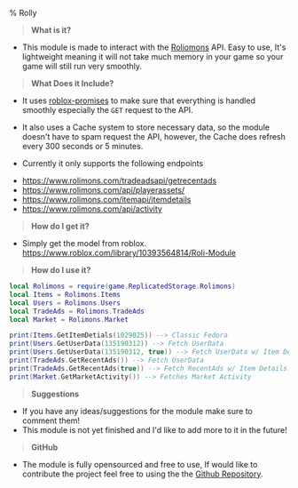 % Rolly

> **What is it?**
* This module is made to interact with the [Roliomons](https://www.rolimons.com/) API. Easy to use, It's lightweight meaning it will not take much memory in your game so your game will still run very smoothly.

> **What Does it Include?**

* It uses [roblox-promises](https://eryn.io/roblox-lua-promise/) to make sure that everything is handled smoothly especially the `GET` request to the API.

* It also uses a Cache system to store necessary data, so the module doesn't have to spam request the API, however, the Cache does refresh every 300 seconds or 5 minutes.

* Currently it only supports the following endpoints
+ https://www.rolimons.com/tradeadsapi/getrecentads
+ https://www.rolimons.com/api/playerassets/
+ https://www.rolimons.com/itemapi/itemdetails
+ https://www.rolimons.com/api/activity

> **How do I get it?**
* Simply get the model from roblox.
https://www.roblox.com/library/10393564814/Roli-Module

> **How do I use it?**
```lua
local Rolimons = require(game.ReplicatedStorage.Rolimons)
local Items = Rolimons.Items
local Users = Rolimons.Users
local TradeAds = Rolimons.TradeAds
local Market = Rolimons.Market

print(Items.GetItemDetials(1029025)) --> Classic Fedora
print(Users.GetUserData(135190312)) --> Fetch UserData
print(Users.GetUserData(135190312, true)) --> Fetch UserData w/ Item Details.
print(TradeAds.GetRecentAds()) --> Fetch UserData
print(TradeAds.GetRecentAds(true)) --> Fetch RecentAds w/ Item Details.
print(Market.GetMarketActivity()) --> Fetches Market Activity
```

> **Suggestions**
* If you have any ideas/suggestions for the module make sure to comment them!
* This module is not yet finished and I'd like to add more to it in the future!

> **GitHub**
* The module is fully opensourced and free to use, If would like to contribute the project  feel free to using the the [Github Repository](https://github.com/workframes/Rolimons).
